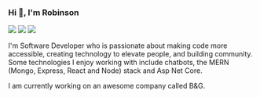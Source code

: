 
### Hi 👋, I'm Robinson 

[<img src="https://img.shields.io/badge/twitter-%231DA1F2.svg?&style=for-the-badge&logo=twitter&logoColor=white" />](https://twitter.com/@RobinsonNascto) [<img src="https://img.shields.io/badge/linkedin-%230077B5.svg?&style=for-the-badge&logo=linkedin&logoColor=white" />](https://www.linkedin.com/in/robinson-soares/) [<img src = "https://img.shields.io/badge/instagram-%23E4405F.svg?&style=for-the-badge&logo=instagram&logoColor=white">](https://www.instagram.com/soares.robinson/) 

I'm Software Developer who is passionate about making code more accessible, creating technology to elevate people, and building community. Some technologies I enjoy working with include chatbots, the MERN (Mongo, Express, React and Node) stack and Asp Net Core. 

I am currently working on an awesome company called B&G.
